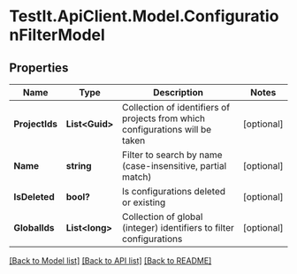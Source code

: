 # TestIt.ApiClient.Model.ConfigurationFilterModel

## Properties

Name | Type | Description | Notes
------------ | ------------- | ------------- | -------------
**ProjectIds** | **List&lt;Guid&gt;** | Collection of identifiers of projects from which configurations will be taken | [optional] 
**Name** | **string** | Filter to search by name (case-insensitive, partial match) | [optional] 
**IsDeleted** | **bool?** | Is configurations deleted or existing | [optional] 
**GlobalIds** | **List&lt;long&gt;** | Collection of global (integer) identifiers to filter configurations | [optional] 

[[Back to Model list]](../README.md#documentation-for-models) [[Back to API list]](../README.md#documentation-for-api-endpoints) [[Back to README]](../README.md)

